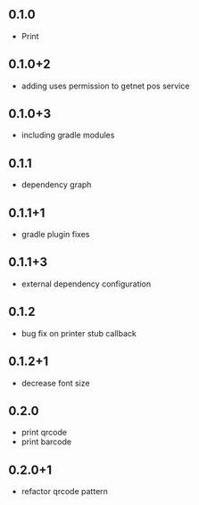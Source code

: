 ## 0.1.0

* Print

## 0.1.0+2

* adding uses permission to getnet pos service

## 0.1.0+3

* including gradle modules

## 0.1.1

* dependency graph

## 0.1.1+1

* gradle plugin fixes

## 0.1.1+3

* external dependency configuration

## 0.1.2

* bug fix on printer stub callback

## 0.1.2+1

* decrease font size

## 0.2.0

* print qrcode
* print barcode

## 0.2.0+1

* refactor qrcode pattern
